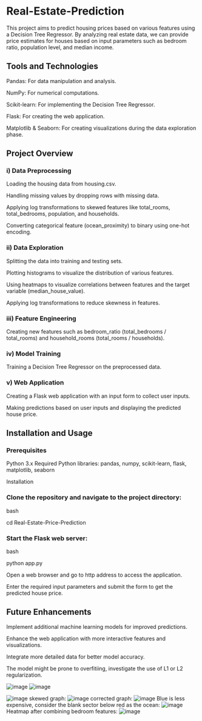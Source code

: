 # Real-Estate-Prediction
This project aims to predict housing prices based on various features using a Decision Tree Regressor. By analyzing real estate data, we can provide price estimates for houses based on input parameters such as bedroom ratio, population level, and median income.

## Tools and Technologies
Pandas: For data manipulation and analysis.

NumPy: For numerical computations.

Scikit-learn: For implementing the Decision Tree Regressor.

Flask: For creating the web application.

Matplotlib & Seaborn: For creating visualizations during the data exploration phase.

## Project Overview
### i) Data Preprocessing
Loading the housing data from housing.csv.

Handling missing values by dropping rows with missing data.

Applying log transformations to skewed features like total_rooms, total_bedrooms, population, and households.

Converting categorical feature (ocean_proximity) to binary using one-hot encoding.

### ii) Data Exploration
Splitting the data into training and testing sets.

Plotting histograms to visualize the distribution of various features.

Using heatmaps to visualize correlations between features and the target variable (median_house_value).

Applying log transformations to reduce skewness in features.

### iii) Feature Engineering
Creating new features such as bedroom_ratio (total_bedrooms / total_rooms) and household_rooms (total_rooms / households).

### iv) Model Training
Training a Decision Tree Regressor on the preprocessed data.

### v) Web Application
Creating a Flask web application with an input form to collect user inputs.

Making predictions based on user inputs and displaying the predicted house price.

## Installation and Usage
### Prerequisites
Python 3.x
Required Python libraries: pandas, numpy, scikit-learn, flask, matplotlib, seaborn

Installation
### Clone the repository and navigate to the project directory:
bash

cd Real-Estate-Price-Prediction

### Start the Flask web server:
bash

python app.py

Open a web browser and go to http address to access the application.

Enter the required input parameters and submit the form to get the predicted house price.


## Future Enhancements
Implement additional machine learning models for improved predictions.

Enhance the web application with more interactive features and visualizations.

Integrate more detailed data for better model accuracy.

The model might be prone to overfitiing, investigate the use of L1 or L2 regularization.

![image](https://github.com/user-attachments/assets/80f47c44-fb1d-4eff-acdb-c8152de84328)
![image](https://github.com/user-attachments/assets/62e5f177-1a29-4996-959b-86521caaffda)


![image](https://github.com/user-attachments/assets/0cc90aaa-9a15-41c4-a075-31e8db5a0922)
skewed graph:
![image](https://github.com/user-attachments/assets/28d4083f-df5d-424d-91df-563993920a3f)
corrected graph:
![image](https://github.com/user-attachments/assets/006e9a7c-7896-4c11-a235-26b7e4cdef0b)
Blue is less expensive, consider the blank sector below red as the ocean:
![image](https://github.com/user-attachments/assets/e0cf1227-79af-4188-ba0f-18dba18368f1)
Heatmap after combining bedroom features:
![image](https://github.com/user-attachments/assets/a02b2fee-6f47-4030-9b21-0829863b042f)


